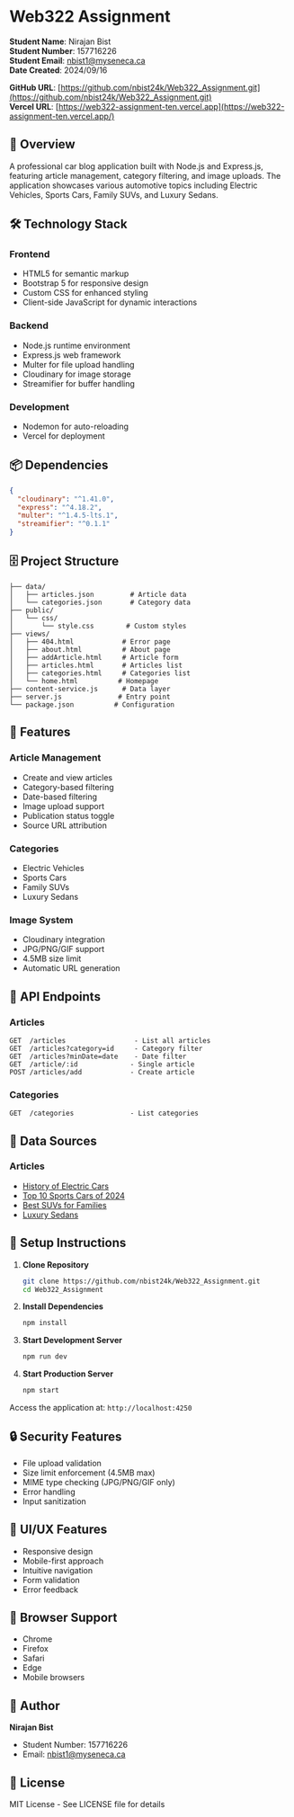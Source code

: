 # Web322 Assignment

**Student Name**: Nirajan Bist  
**Student Number**: 157716226  
**Student Email**: nbist1@myseneca.ca  
**Date Created**: 2024/09/16

**GitHub URL**: [https://github.com/nbist24k/Web322_Assignment.git](https://github.com/nbist24k/Web322_Assignment.git)  
**Vercel URL**: [https://web322-assignment-ten.vercel.app](https://web322-assignment-ten.vercel.app/)

## 🚀 Overview

A professional car blog application built with Node.js and Express.js, featuring article management, category filtering, and image uploads. The application showcases various automotive topics including Electric Vehicles, Sports Cars, Family SUVs, and Luxury Sedans.

## 🛠️ Technology Stack

### Frontend

- HTML5 for semantic markup
- Bootstrap 5 for responsive design
- Custom CSS for enhanced styling
- Client-side JavaScript for dynamic interactions

### Backend

- Node.js runtime environment
- Express.js web framework
- Multer for file upload handling
- Cloudinary for image storage
- Streamifier for buffer handling

### Development

- Nodemon for auto-reloading
- Vercel for deployment

## 📦 Dependencies

```json
{
  "cloudinary": "^1.41.0",
  "express": "^4.18.2",
  "multer": "^1.4.5-lts.1",
  "streamifier": "^0.1.1"
}
```

## 🗄️ Project Structure

```
├── data/
│   ├── articles.json         # Article data
│   └── categories.json       # Category data
├── public/
│   └── css/
│       └── style.css        # Custom styles
├── views/
│   ├── 404.html            # Error page
│   ├── about.html          # About page
│   ├── addArticle.html     # Article form
│   ├── articles.html       # Articles list
│   ├── categories.html     # Categories list
│   └── home.html          # Homepage
├── content-service.js      # Data layer
├── server.js              # Entry point
└── package.json          # Configuration
```

## 🌟 Features

### Article Management

- Create and view articles
- Category-based filtering
- Date-based filtering
- Image upload support
- Publication status toggle
- Source URL attribution

### Categories

- Electric Vehicles
- Sports Cars
- Family SUVs
- Luxury Sedans

### Image System

- Cloudinary integration
- JPG/PNG/GIF support
- 4.5MB size limit
- Automatic URL generation

## 🔌 API Endpoints

### Articles

```
GET  /articles                 - List all articles
GET  /articles?category=id     - Category filter
GET  /articles?minDate=date    - Date filter
GET  /article/:id             - Single article
POST /articles/add            - Create article
```

### Categories

```
GET  /categories              - List categories
```

## 📝 Data Sources

### Articles

- [History of Electric Cars](https://www.energy.gov/articles/history-electric-car)
- [Top 10 Sports Cars of 2024](https://www.autocar.co.uk/car-news/best-cars/top-10-best-sports-cars)
- [Best SUVs for Families](https://www.autoweek.com/rankings/g45445032/best-family-suvs/)
- [Luxury Sedans](https://www.msn.com/en-us/autos/autos-luxury/20-timeless-luxury-sedans-that-embodied-elegance/ss-BB1qkDWW)

## 🚀 Setup Instructions

1. **Clone Repository**

   ```bash
   git clone https://github.com/nbist24k/Web322_Assignment.git
   cd Web322_Assignment
   ```

2. **Install Dependencies**

   ```bash
   npm install
   ```

3. **Start Development Server**

   ```bash
   npm run dev
   ```

4. **Start Production Server**

   ```bash
   npm start
   ```

Access the application at: `http://localhost:4250`

## 🔒 Security Features

- File upload validation
- Size limit enforcement (4.5MB max)
- MIME type checking (JPG/PNG/GIF only)
- Error handling
- Input sanitization

## 🎨 UI/UX Features

- Responsive design
- Mobile-first approach
- Intuitive navigation
- Form validation
- Error feedback

## 📱 Browser Support

- Chrome
- Firefox
- Safari
- Edge
- Mobile browsers

## 👤 Author

**Nirajan Bist**

- Student Number: 157716226
- Email: nbist1@myseneca.ca

## 📄 License

MIT License - See LICENSE file for details
